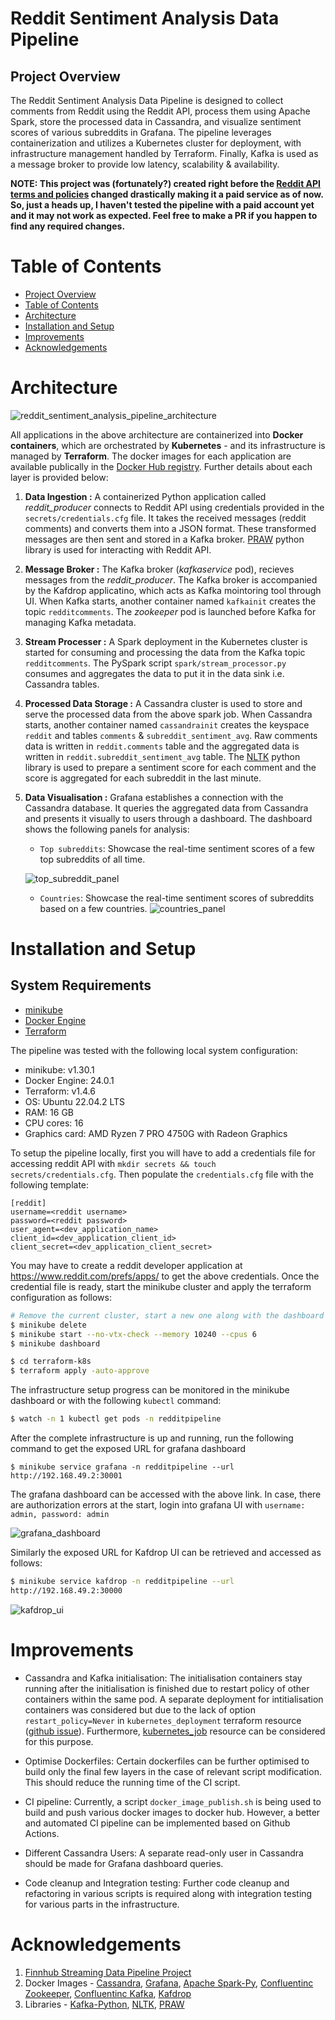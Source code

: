 # Reddit Sentiment Analysis Data Pipeline
## Project Overview
The Reddit Sentiment Analysis Data Pipeline is designed to collect comments from Reddit using the Reddit API, process them using Apache Spark, store the processed data in Cassandra, and visualize sentiment scores of various subreddits in Grafana. The pipeline leverages containerization and utilizes a Kubernetes cluster for deployment, with infrastructure management handled by Terraform. Finally, Kafka is used as a message broker to provide low latency, scalability & availability.

**NOTE: This project was (fortunately?) created right before the [Reddit API terms and policies](https://www.reddit.com/r/reddit/comments/12qwagm/an_update_regarding_reddits_api/) changed drastically making it a paid service as of now. So, just a heads up, I haven't tested the pipeline with a paid account yet and it may not work as expected. Feel free to make a PR if you happen to find any required changes.**

# Table of Contents
- [Project Overview](#project-overview)
- [Table of Contents](#table-of-contents)
- [Architecture](#architecture)
- [Installation and Setup](#installation-and-setup)
- [Improvements](#improvements)
- [Acknowledgements](#acknowledgements)

# Architecture

![reddit_sentiment_analysis_pipeline_architecture](https://raw.githubusercontent.com/nama1arpit/reddit-streaming-pipeline/main/images/Reddit%20Sentiment%20Analysis%20Data%20Pipeline.drawio.png)

All applications in the above architecture are containerized into **Docker containers**, which are orchestrated by **Kubernetes** - and its infrastructure is managed by **Terraform**. The docker images for each application are available publically in the [Docker Hub registry](https://hub.docker.com/repositories/nama1arpit). Further details about each layer is provided below:

1. **Data Ingestion :** A containerized Python application called *reddit_producer* connects to Reddit API using credentials provided in the `secrets/credentials.cfg` file. It takes the received messages (reddit comments) and converts them into a JSON format. These transformed messages are then sent and stored in a Kafka broker. [PRAW](https://praw.readthedocs.io/en/stable/) python library is used for interacting with Reddit API.

2. **Message Broker :** The Kafka broker (*kafkaservice* pod), recieves messages from the *reddit_producer*. The Kafka broker is accompanied by the Kafdrop applicatino, which acts as Kafka mointoring tool through UI. When Kafka starts, another container named `kafkainit` creates the topic `redditcomments`. The *zookeeper* pod is launched before Kafka for managing Kafka metadata.

3. **Stream Processer :** A Spark deployment in the Kubernetes cluster is started for consuming and processing the data from the Kafka topic `redditcomments`. The PySpark script `spark/stream_processor.py` consumes and aggregates the data to put it in the data sink i.e. Cassandra tables.

4. **Processed Data Storage :** A Cassandra cluster is used to store and serve the processed data from the above spark job. When Cassandra starts, another container named `cassandrainit` creates the keyspace `reddit` and tables `comments` & `subreddit_sentiment_avg`. Raw comments data is written in `reddit.comments` table and the aggregated data is written in `reddit.subreddit_sentiment_avg` table. The [NLTK](https://www.nltk.org/) python library is used to prepare a sentiment score for each comment and the score is aggregated for each subreddit in the last minute.

5. **Data Visualisation :** Grafana establishes a connection with the Cassandra database. It queries the aggregated data from Cassandra and presents it visually to users through a dashboard. The dashboard shows the following panels for analysis:

    - `Top subreddits`: Showcase the real-time sentiment scores of a few top subreddits of all time.
    <!Fill in the link>
    ![top_subreddit_panel](https://raw.githubusercontent.com/nama1arpit/reddit-streaming-pipeline/main/images/top_subreddit_panel.png)
    - `Countries`: Showcase the real-time sentiment scores of subreddits based on a few countries.
    ![countries_panel](https://raw.githubusercontent.com/nama1arpit/reddit-streaming-pipeline/main/images/countries_panel.png)

# Installation and Setup
## System Requirements
- [minikube](https://minikube.sigs.k8s.io/docs/start/)
- [Docker Engine](https://www.docker.com/)
- [Terraform](https://www.terraform.io/)

The pipeline was tested with the following local system configuration:
- minikube: v1.30.1
- Docker Engine: 24.0.1
- Terraform: v1.4.6
- OS: Ubuntu 22.04.2 LTS
- RAM: 16 GB
- CPU cores: 16
- Graphics card: AMD Ryzen 7 PRO 4750G with Radeon Graphics

To setup the pipeline locally, first you will have to add a credentials file for accessing reddit API with `mkdir secrets && touch secrets/credentials.cfg`. Then populate the `credentials.cfg` file with the following template:

```
[reddit]
username=<reddit username>
password=<reddit password>
user_agent=<dev_application_name>
client_id=<dev_application_client_id>
client_secret=<dev_application_client_secret>
```
You may have to create a reddit developer application at https://www.reddit.com/prefs/apps/ to get the above credentials. Once the credential file is ready, start the minikube cluster and apply the terraform configuration as follows:

```bash
# Remove the current cluster, start a new one along with the dashboard
$ minikube delete
$ minikube start --no-vtx-check --memory 10240 --cpus 6
$ minikube dashboard

$ cd terraform-k8s
$ terraform apply -auto-approve
```

The infrastructure setup progress can be monitored in the minikube dashboard or with the following `kubectl` command:
```bash
$ watch -n 1 kubectl get pods -n redditpipeline
```

After the complete infrastructure is up and running, run the following command to get the exposed URL for grafana dashboard

```
$ minikube service grafana -n redditpipeline --url
http://192.168.49.2:30001
```
The grafana dashboard can be accessed with the above link. In case, there are authorization errors at the start, login into grafana UI with `username: admin, password: admin`

![grafana_dashboard](https://raw.githubusercontent.com/nama1arpit/reddit-streaming-pipeline/main/images/grafana_dashboard.png)

Similarly the exposed URL for Kafdrop UI can be retrieved and accessed as follows:
```bash
$ minikube service kafdrop -n redditpipeline --url
http://192.168.49.2:30000
```

![kafdrop_ui](https://raw.githubusercontent.com/nama1arpit/reddit-streaming-pipeline/main/images/kafdrop_ui.png)

# Improvements
- Cassandra and Kafka initialisation: The initialisation containers stay running after the initialisation is finished due to restart policy of other containers within the same pod. A separate deployment for intitialisation containers was considered but due to the lack of option `restart_policy=Never` in `kubernetes_deployment` terraform resource ([github issue](https://github.com/hashicorp/terraform-provider-kubernetes/issues/435)). Furthermore, [kubernetes_job](https://registry.terraform.io/providers/hashicorp/kubernetes/latest/docs/resources/job) resource can be considered for this purpose.

- Optimise Dockerfiles: Certain dockerfiles can be further optimised to build only the final few layers in the case of relevant script modification. This should reduce the running time of the CI script.

- CI pipeline: Currently, a script `docker_image_publish.sh` is being used to build and push various docker images to docker hub. However, a better and automated CI pipeline can be implemented based on Github Actions.

- Different Cassandra Users: A separate read-only user in Cassandra should be made for Grafana dashboard queries.

- Code cleanup and Integration testing: Further code cleanup and refactoring in various scripts is required along with integration testing for various parts in the infrastructure.

# Acknowledgements
1. [Finnhub Streaming Data Pipeline Project](https://github.com/RSKriegs/finnhub-streaming-data-pipeline)
2. Docker Images - [Cassandra](https://hub.docker.com/_/cassandra), [Grafana](https://hub.docker.com/r/grafana/grafana), [Apache Spark-Py](https://hub.docker.com/r/apache/spark-py), [Confluentinc Zookeeper](https://hub.docker.com/r/confluentinc/cp-zookeeper), [Confluentinc Kafka](https://hub.docker.com/r/confluentinc/cp-kafka/), [Kafdrop](https://hub.docker.com/r/obsidiandynamics/kafdrop)
3. Libraries - [Kafka-Python](https://kafka-python.readthedocs.io/en/master/), [NLTK](https://www.nltk.org/), [PRAW](https://praw.readthedocs.io/en/stable/)
